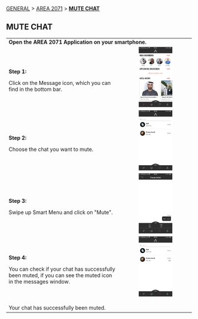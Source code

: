 [GENERAL](/WIKI_README.md) > [AREA 2071](AREA/README.md) > **[MUTE CHAT](AREA/mutechat.md)**

## MUTE CHAT <br>

<table>
  <thead>
  </thead>
  <tbody>
    <tr>
      <tr><td colspan="3"><b>Open the AREA 2071 Application on your smartphone.</b></td>
    </tr>
    <tr>
    <td style="text-align: left"><p><b>Step 1:</b></p>Click on the Message icon, which you can find in the bottom bar.</td>
    <td style="text-align: center"><img src="mutechat01.png"{ width=50% } alt="Mute Chat Step 1"></td>
    </tr>
    <tr>
    <td style="text-align: left"><p><b>Step 2:</b></p>Choose the chat you want to mute.</td>
    <td style="text-align: center"><img src="mutechat02.PNG"{ width=50% } alt="Mute Chat Step 1"></td>
    </tr>
    <tr>
    <td style="text-align: left"><p><b>Step 3:</b></p>Swipe up Smart Menu and click on "Mute".</td>
    <td style="text-align: center"><img src="mutechat03.PNG"{ width=50% } alt="Mute Chat Step 1"></td>
    </tr>
    <tr>
    <td style="text-align: left"><p><b>Step 4:</b></p>You can check if your chat has successfully been muted, if you can see the muted icon in the messages window.</td>
    <td style="text-align: center"><img src="mutechat04.PNG"{ width=50% } alt="Mute Chat Step 1"></td>
    </tr>
    <tr>
    <td style="text-align: left"><p><b></b></p>Your chat has successfully been muted.</td>
    </tr>
    </tbody>
</table>

